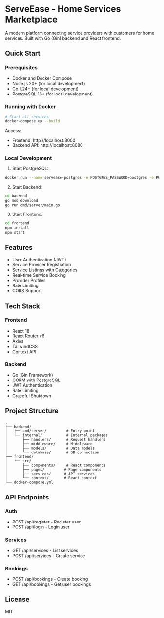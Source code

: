 # ServeEase - Home Services Marketplace

A modern platform connecting service providers with customers for home services. Built with Go (Gin) backend and React frontend.

## Quick Start

### Prerequisites
- Docker and Docker Compose
- Node.js 20+ (for local development)
- Go 1.24+ (for local development)
- PostgreSQL 16+ (for local development)

### Running with Docker
```bash
# Start all services
docker-compose up --build
```

Access:
- Frontend: http://localhost:3000
- Backend API: http://localhost:8080

### Local Development

1. Start PostgreSQL:
```bash
docker run --name servease-postgres -e POSTGRES_PASSWORD=postgres -e POSTGRES_DB=servease -p 5432:5432 -d postgres
```

2. Start Backend:
```bash
cd backend
go mod download
go run cmd/server/main.go
```

3. Start Frontend:
```bash
cd frontend
npm install
npm start
```

## Features

- User Authentication (JWT)
- Service Provider Registration
- Service Listings with Categories
- Real-time Service Booking
- Provider Profiles
- Rate Limiting
- CORS Support

## Tech Stack

### Frontend
- React 18
- React Router v6
- Axios
- TailwindCSS
- Context API

### Backend
- Go (Gin Framework)
- GORM with PostgreSQL
- JWT Authentication
- Rate Limiting
- Graceful Shutdown

## Project Structure
```
.
├── backend/
│   ├── cmd/server/         # Entry point
│   └── internal/           # Internal packages
│       ├── handlers/       # Request handlers
│       ├── middleware/     # Middleware
│       ├── models/         # Data models
│       └── database/       # DB connection
├── frontend/
│   └── src/
│       ├── components/     # React components
│       ├── pages/         # Page components
│       ├── services/      # API services
│       └── context/       # React context
└── docker-compose.yml
```

## API Endpoints

### Auth
- POST /api/register - Register user
- POST /api/login - Login user

### Services
- GET /api/services - List services
- POST /api/services - Create service

### Bookings
- POST /api/bookings - Create booking
- GET /api/bookings - Get user bookings

## License
MIT
